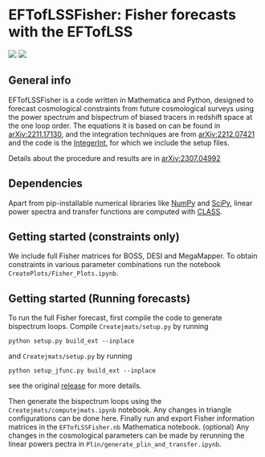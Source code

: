 # EFTofLSSFisher: Fisher forecasts with the EFTofLSS
[![](https://img.shields.io/badge/arXiv-2307.04992%20-red.svg)](https://arxiv.org/abs/2307.04992)
[![](http://img.shields.io/badge/license-MIT-blue.svg?style=flat)](https://github.com/YDonath/EFTofLSSFisher/LICENSE](https://github.com/YDonath/EFTofLSSFisher/blob/main/LICENSE))
## General info
EFTofLSSFisher is a code written in Mathematica and Python, designed to forecast cosmological constraints from future cosmological surveys using the power spectrum and bispectrum of biased tracers in redshift space at the one loop order. The equations it is based on can be found in  [arXiv:2211.17130](https://arxiv.org/abs/2211.17130), and the integration techniques are from [arXiv:2212.07421](https://arxiv.org/abs/2212.07421) and the code is the [IntegerInt](https://github.com/dbraganca/python-integer-powers), for which we include the setup files. 

Details about the procedure and results are in [arXiv:2307.04992
](https://arxiv.org/abs/)

## Dependencies
Apart from pip-installable numerical libraries like [NumPy](https://numpy.org/) and [SciPy](http://scipy.org/), linear power spectra and transfer functions are computed with [CLASS](https://lesgourg.github.io/class_public/class.html).

## Getting started (constraints only)
We include full Fisher matrices for BOSS, DESI and MegaMapper.  To obtain constraints in various parameter combinations run the notebook `CreatePlots/Fisher_Plots.ipynb`.
## Getting started (Running forecasts)
To run the full Fisher forecast, first compile the code to generate bispectrum loops. Compile `Createjmats/setup.py` by running
```
python setup.py build_ext --inplace
```
and  `Createjmats/setup.py` by running 
```
python setup_jfunc.py build_ext --inplace
```
see the original [release](https://github.com/dbraganca/python-integer-powers) for more details.

Then generate the bispectrum loops using the `Createjmats/computejmats.ipynb` notebook. Any changes in triangle configurations can be done here.
Finally run and export Fisher information matrices in the `EFTofLSSFisher.nb` Mathematica notebook. 
(optional) Any changes in the cosmological parameters can be made by rerunning the linear powers pectra in `Plin/generate_plin_and_transfer.ipynb`.
